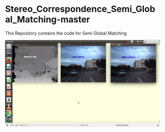 # Stereo_Correspondence_Semi_Global_Matching-master
This Repository contains the code for Semi Global Matching

[![Video of the Result](https://github.com/rayush7/Stereo_Correspondence_Semi_Global_Matching-master/blob/master/stereo.png)](https://www.youtube.com/watch?v=DWgbbQvQ9jE)

